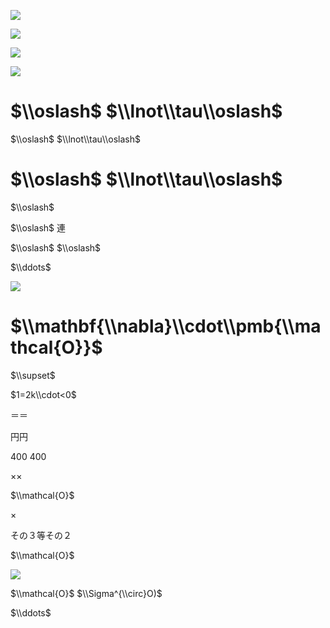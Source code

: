 ![](https://www.nta.go.jp/tmp/94c8de08-a33f-4ab2-9b48-834276884409/images/8b85040d1c7823764ee5311618fcbf69291867334b679878b0f4ac4d8f32820e.jpg)

![](https://www.nta.go.jp/tmp/94c8de08-a33f-4ab2-9b48-834276884409/images/a29b0788b9a89589b951056674534d7a2546127365bb39ffcd7075da134efe1f.jpg)

![](https://www.nta.go.jp/tmp/94c8de08-a33f-4ab2-9b48-834276884409/images/c92a8e6036b7287ddf614e2914608cb2d4a6c3570dd8c1169297ffb355c2369c.jpg)

![](https://www.nta.go.jp/tmp/94c8de08-a33f-4ab2-9b48-834276884409/images/3c39449ac1044c337d6d75da5d41f3cbfee52a999b12405462bd1a5e91c1dcfd.jpg)

# $\\oslash$ $\\lnot\\tau\\oslash$

$\\oslash$ $\\lnot\\tau\\oslash$

# $\\oslash$ $\\lnot\\tau\\oslash$

$\\oslash$

$\\oslash$ 連

$\\oslash$ $\\oslash$

$\\ddots$

![](https://www.nta.go.jp/tmp/94c8de08-a33f-4ab2-9b48-834276884409/images/a0b9074da0ed795d280b4aa13e309db781eee35aed075c473af1b2ffc0b20a6f.jpg)

# $\\mathbf{\\nabla}\\cdot\\pmb{\\mathcal{O}}$

$\\supset$

$1=2k\\cdot<0$

＝＝

円円

400 400

××

$\\mathcal{O}$

×

その３等その２

$\\mathcal{O}$

![](https://www.nta.go.jp/tmp/94c8de08-a33f-4ab2-9b48-834276884409/images/362692402bc88ccc7729da67bb1901c954880f5788dc2fbd202ccbbc62c989d8.jpg)

$\\mathcal{O}$ $\\Sigma^{\\circ}O)$

$\\ddots$